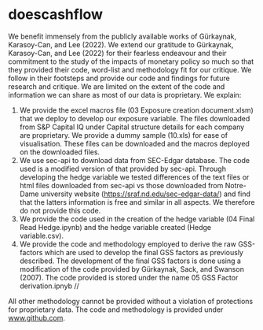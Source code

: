 # doescashflow
We benefit immensely from the publicly available works of Gürkaynak, Karasoy-Can, and Lee (2022). We extend our gratitude to Gürkaynak, Karasoy-Can, and Lee (2022) for their fearless endeavour and their commitment to the study of the impacts of monetary policy so much so that they provided their code, word-list and methodology fit for our critique. We follow in their footsteps and provide our code and findings for future research and critique. We are limited on the extent of the code and information we can share as most of our data is proprietary. We explain:
1. We provide the excel macros file (03 Exposure creation document.xlsm) that we deploy to develop our exposure variable. The files downloaded from S&P Capital IQ under Capital structure details for each company are proprietary. We provide a dummy sample (10.xls) for ease of visualisation. These files can be downloaded and the macros deployed on the downloaded files.
2. We use sec-api to download data from SEC-Edgar database. The code used is a modified version of that provided by sec-api. Through developing the hedge variable we tested differences of the text files or html files downloaded from sec-api vs those downloaded from Notre-Dame university website (https://sraf.nd.edu/sec-edgar-data/) and find that the latters information is free and similar in all aspects. We therefore do not provide this code.
3. We provide the code used in the creation of the hedge variable (04 Final Read Hedge.ipynb) and the hedge variable created (Hedge variable.csv).
4. We provide the code and methodology employed to derive the raw GSS-factors which are used to develop the final GSS factors as previously described. The development of the final GSS factors is done using a modification of the code provided by Gürkaynak, Sack, and Swanson (2007). The code provided is stored under the name 05 GSS Factor derivation.ipnyb //

All other methodology cannot be provided without a violation of protections for proprietary data. The code and methodology is provided under www.github.com.
